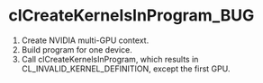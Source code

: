# clCreateKernelsInProgram_BUG

1. Create NVIDIA multi-GPU context.
1. Build program for one device.
1. Call clCreateKernelsInProgram, which results in CL_INVALID_KERNEL_DEFINITION, except the first GPU.
